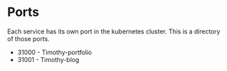 # Ports
Each service has its own port in the kubernetes cluster. This is a
directory of those ports.

- 31000 - Timothy-portfolio
- 31001 - Timothy-blog